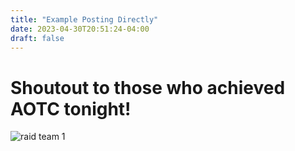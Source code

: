 ```yaml
---
title: "Example Posting Directly"
date: 2023-04-30T20:51:24-04:00
draft: false
---
```


# Shoutout to those who achieved AOTC tonight! 
![raid team 1](https://i.imgur.com/Fv86SgI.jpg)




